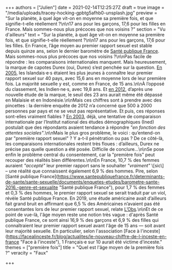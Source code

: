 +++
authors = ["Julien"]
date = 2021-02-14T12:25:27Z
draft = true
image = "/media/uploads/tracey-hocking-gpbtg5afhb0-unsplash.jpg"
preview = "Sur la planète, à quel âge vit-on en moyenne sa première fois, et que signifie-t-elle réellement ?\n\n17 ans pour les garçons, 17,6 pour les filles en France. Mais sommes-nous plus précoces que nos voisins ?"
section = "Vu d'ailleurs"
text = "Sur la planète, à quel âge vit-on en moyenne sa première fois, et que signifie-t-elle réellement ?\n\n17 ans pour les garçons, 17,6 pour les filles. En France, l’âge moyen au premier rapport sexuel est stable depuis quinze ans, selon le dernier baromètre de [Santé publique France](https://www.santepubliquefrance.fr/determinants-de-sante/sante-sexuelle/documents/enquetes-etudes/barometre-sante-2016.-genre-et-sexualite). Mais sommes-nous plus précoces que nos voisins ?\n\nPas facile de répondre : les comparaisons internationales manquent. Mais heureusement, la marque de capotes Durex (oui, Durex) s’est penchée sur la question. [En 2005](http://durexnetwork.org/SiteCollectionDocuments/Research%20-%20Face%20Of%20Global%20Sex%202005.pdf), les Islandais·e·s étaient les plus jeunes à connaître leur premier rapport sexuel sur 40 pays, avec 15,6 ans en moyenne lors de leur première fois. La majorité sexuelle y est, comme en France, de 15 ans.\n\nÀ l’opposé du classement, les Indien·ne·s, avec 19,8 ans. Et [en 2012](https://www.drfelix.co.uk/wp-content/uploads/2018/01/Global%20face%20of%20sex%202012%20report.pdf), d’après une nouvelle étude de la marque, le seuil des 23 ans aurait même été dépassé en Malaisie et en Indonésie.\n\nMais ces chiffres sont à prendre avec des pincettes : la dernière enquête de 2012 n’a concerné que 500 à 2000 personnes par pays et ne se veut pas représentative. Et puis, ces réponses sont-elles vraiment fiables ? [En 2003](https://www.ined.fr/fichier/s_rubrique/18835/pop_et_soc_francais_391.fr.pdf), déjà, une tentative de comparaison internationale par l’Institut national des études démographiques (Ined) postulait que des répondants avaient tendance à répondre _\"en fonction des attentes sociales\"_.\n\nMais le plus gros problème, le voici : qu’entend-on par \"première rapport sexuel\" ? Y a-t-il pénétration ou pas ? De ce côté-là, les comparaisons internationales restent très floues : d’ailleurs, Durex ne précise pas quelle question a été posée. Difficile de conclure...\n\nSe pose enfin le problème central du consentement, car la \"première fois\" peut recouper des réalités bien différentes.\n\nEn France, 10,7&nbsp;% des femmes auraient _\"accepté\"_ leur premier rapport sans le souhaiter _\"vraiment\"_ \\[sic\\] – une réalité que connaissent également 6,9&nbsp;% des hommes. Pire, selon [Santé publique France](https://www.santepubliquefrance.fr/determinants-de-sante/sante-sexuelle/documents/enquetes-etudes/barometre-sante-2016.-genre-et-sexualite \"Santé publique France\"), pour 1,7&nbsp;% des femmes et 0,3&nbsp;% des hommes, le premier rapport sexuel se serait traduit par un viol, révèle Santé publique France. En 2019, une étude américaine avait d’ailleurs fait grand bruit en affirmant que 6,5&nbsp;% des Américaines n’avaient pas été consentantes lors de leur premier rapport sexuel, relate [L’Obs](https://www.nouvelobs.com/societe/20190917.OBS18578/une-statistique-glacante-sur-le-premier-rapport-sexuel-des-americaines.html).\n\nEt de ce point de vue-là, l'âge moyen reste une notion très vague : d'après Santé publique France, ce sont ainsi 16,9&nbsp;% des garçons et 6,9&nbsp;% des filles qui connaîtraient leur premier rapport sexuel avant l'âge de 15 ans — soit avant leur majorité sexuelle. En particulier, selon l'association [Face à l'inceste](https://facealinceste.fr/blog/actualites/le-nouveau-chiffre-de-l-inceste-en-france \"Face à l'inceste\"), 1 Français·e sur 10 aurait été victime d'inceste."
themes = ["première fois"]
title = "Quel est l'âge moyen de la première fois ?"
veracity = "Faux"

+++
